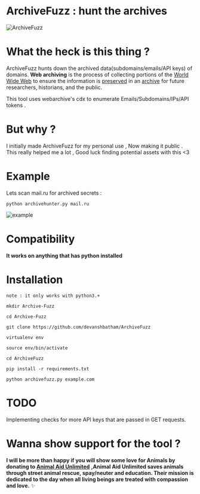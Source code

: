 # ArchiveFuzz : hunt the archives

![ArchiveFuzz](https://raw.githubusercontent.com/Grumpy-developer/ArchiveFuzz/master/static/banner.PNG)
# What the heck is this thing ? 

ArchiveFuzz hunts down the archived data(subdomains/emails/API keys) of domains. **Web archiving** is the process of collecting portions of the [World Wide Web](https://en.wikipedia.org/wiki/World_Wide_Web "World Wide Web") to ensure the information is [preserved](https://en.wikipedia.org/wiki/Digital_preservation "Digital preservation") in an [archive](https://en.wikipedia.org/wiki/Archive "Archive") for future researchers, historians, and the public.

This tool uses webarchive's cdx to enumerate Emails/Subdomains/IPs/API tokens .

# But why ?
I initially made ArchiveFuzz for my personal use , Now making it public . This really helped me a lot , Good luck finding potential assets with this <3 

# Example

Lets scan mail.ru for archived secrets :

`python archivehunter.py mail.ru`


![example](https://raw.githubusercontent.com/devanshbatham/ArchiveFuzz/master/static/mailru-example.PNG)

# Compatibility
**It works on anything that has python installed** 

# Installation
`note : it only works with python3.+`

`mkdir Archive-Fuzz`

`cd Archive-Fuzz`

`git clone https://github.com/devanshbatham/ArchiveFuzz`

`virtualenv env `

`source env/bin/activate`

`cd ArchiveFuzz`

`pip install -r requirements.txt`

`python archivefuzz.py example.com`

# TODO
Implementing checks for more API keys that are passed in GET requests.

# Wanna show support for the tool ?

**I will be more than happy if you will show some love for Animals by donating to [Animal Aid Unlimited](https://animalaidunlimited.org/)** **,Animal Aid Unlimited saves animals through street animal rescue, spay/neuter and education. Their mission is dedicated to the day when all living beings are treated with compassion and love.** ✨
